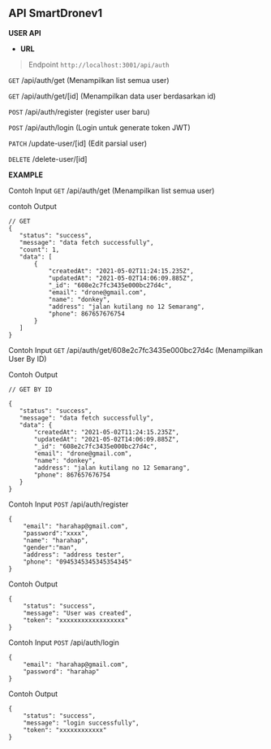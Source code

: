 **API SmartDronev1**
----
**USER API**

* **URL**


> Endpoint `http://localhost:3001/api/auth`
 
 `GET`  /api/auth/get (Menampilkan list semua user)
 
 `GET`  /api/auth/get/[id] (Menampilkan data user berdasarkan id)

 `POST` /api/auth/register (register user baru)
 
 `POST`  /api/auth/login (Login untuk generate token JWT)
 
 `PATCH` /update-user/[id] (Edit parsial user)
 
 `DELETE` /delete-user/[id]
 
 
 
 **EXAMPLE**
 
 Contoh Input
 `GET`  /api/auth/get (Menampilkan list semua user)
 
 contoh Output
 ```
 // GET
 {
    "status": "success",
    "message": "data fetch successfully",
    "count": 1,
    "data": [
        {
            "createdAt": "2021-05-02T11:24:15.235Z",
            "updatedAt": "2021-05-02T14:06:09.885Z",
            "_id": "608e2c7fc3435e000bc27d4c",
            "email": "drone@gmail.com",
            "name": "donkey",
            "address": "jalan kutilang no 12 Semarang",
            "phone": 867657676754
        }
    ]
}
  ```
  
  Contoh Input
  `GET`  /api/auth/get/608e2c7fc3435e000bc27d4c (Menampilkan User By ID)
  
  Contoh Output
 ```
 // GET BY ID

 {
    "status": "success",
    "message": "data fetch successfully",
    "data": {
        "createdAt": "2021-05-02T11:24:15.235Z",
        "updatedAt": "2021-05-02T14:06:09.885Z",
        "_id": "608e2c7fc3435e000bc27d4c",
        "email": "drone@gmail.com",
        "name": "donkey",
        "address": "jalan kutilang no 12 Semarang",
        "phone": 867657676754
    }
}
  ```
  Contoh Input
`POST` /api/auth/register

```
{
    "email": "harahap@gmail.com",
    "password":"xxxx",
    "name": "harahap",
    "gender":"man",
    "address": "address tester",
    "phone": "0945345345345354345"
}
```

Contoh Output

```
{
    "status": "success",
    "message": "User was created",
    "token": "xxxxxxxxxxxxxxxxxx"
}
```
Contoh Input
`POST` /api/auth/login

```
{
    "email": "harahap@gmail.com",
    "password": "harahap"
}
```

Contoh Output
```
{
    "status": "success",
    "message": "login successfully",
    "token": "xxxxxxxxxxxx"
}
```
